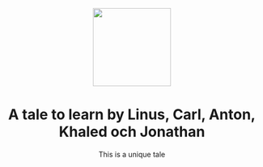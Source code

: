 <p align="center">
  <img src="https://www.stadsbiblioteket.nu/wp-content/uploads/Sagor-p%C3%A5-olika-spr%C3%A5k-shutterstock_547470640-3.jpg" width="154">
  <h1 align="center">A tale to learn by Linus, Carl, Anton, Khaled och Jonathan</h1>
  <p align="center">This is a unique tale<p>
</p>